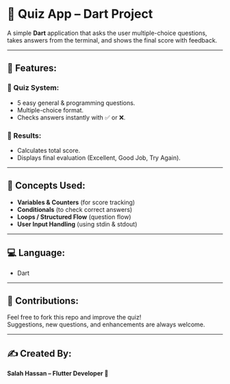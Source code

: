 # 🎯 Quiz App – Dart Project

A simple **Dart** application that asks the user multiple-choice questions, takes answers from the terminal, and shows the final score with feedback.

---

## 🌟 Features:

### 📝 Quiz System:
* 5 easy general & programming questions.
* Multiple-choice format.
* Checks answers instantly with ✅ or ❌.

### 🎯 Results:
* Calculates total score.
* Displays final evaluation (Excellent, Good Job, Try Again).

---

## 🧠 Concepts Used:
* **Variables & Counters** (for score tracking)  
* **Conditionals** (to check correct answers)  
* **Loops / Structured Flow** (question flow)  
* **User Input Handling** (using stdin & stdout)  

---

## 💻 Language:
* Dart  

---

## 🤝 Contributions:
Feel free to fork this repo and improve the quiz!  
Suggestions, new questions, and enhancements are always welcome.

---

## ✍️ Created By:
**Salah Hassan – Flutter Developer 🚀**

